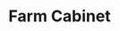 <!--
 * @Author: hibana2077 hibana2077@gmaill.com
 * @Date: 2024-09-18 15:02:16
 * @LastEditors: hibana2077 hibana2077@gmaill.com
 * @LastEditTime: 2024-09-18 15:18:19
 * @FilePath: /little_farmer/docs/client/farm_cabinet.md
 * @Description: 这是默认设置,请设置`customMade`, 打开koroFileHeader查看配置 进行设置: https://github.com/OBKoro1/koro1FileHeader/wiki/%E9%85%8D%E7%BD%AE
-->
# Farm Cabinet

